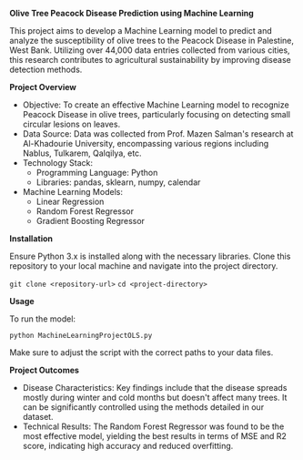 **Olive Tree Peacock Disease Prediction using Machine Learning**

This project aims to develop a Machine Learning model to predict and analyze the susceptibility of olive trees to the Peacock Disease in Palestine, West Bank. Utilizing over 44,000 data entries collected from various cities, this research contributes to agricultural sustainability by improving disease detection methods.

**Project Overview**

- Objective: To create an effective Machine Learning model to recognize Peacock Disease in olive trees, particularly focusing on detecting small circular lesions on leaves.
- Data Source: Data was collected from Prof. Mazen Salman's research at Al-Khadourie University, encompassing various regions including Nablus, Tulkarem, Qalqilya, etc.
- Technology Stack:
  - Programming Language: Python
  - Libraries: pandas, sklearn, numpy, calendar
- Machine Learning Models:
  - Linear Regression
  - Random Forest Regressor
  - Gradient Boosting Regressor
 
**Installation**

Ensure Python 3.x is installed along with the necessary libraries. Clone this repository to your local machine and navigate into the project directory.

```git clone <repository-url>```
```cd <project-directory>```

**Usage**

To run the model:

```python MachineLearningProjectOLS.py```

Make sure to adjust the script with the correct paths to your data files.

**Project Outcomes**

- Disease Characteristics: Key findings include that the disease spreads mostly during winter and cold months but doesn't affect many trees. It can be significantly controlled using the methods detailed in our dataset.
- Technical Results: The Random Forest Regressor was found to be the most effective model, yielding the best results in terms of MSE and R2 score, indicating high accuracy and reduced overfitting.
